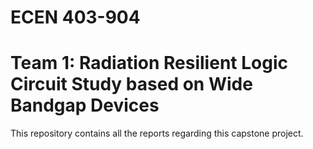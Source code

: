 # ECEN 403-904
# Team 1: Radiation Resilient Logic Circuit Study based on Wide Bandgap Devices

This repository contains all the reports regarding this capstone project.
